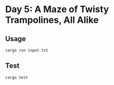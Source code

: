 # Day 5: A Maze of Twisty Trampolines, All Alike

## Usage

```shell
cargo run input.txt
```

## Test

```shell
cargo test
```